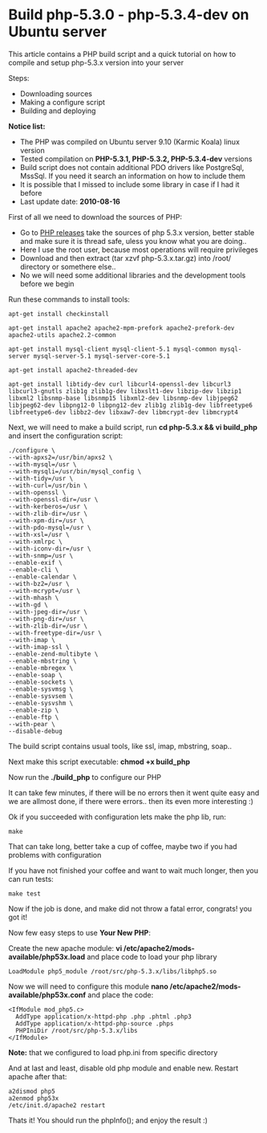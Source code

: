 # Build php-5.3.0 - php-5.3.4-dev on Ubuntu server

This article contains a PHP build script and a quick tutorial on how
to compile and setup php-5.3.x version into your server

Steps:

- Downloading sources
- Making a configure script
- Building and deploying

[blog_reference]: http://gediminasm.org/article/build-php-5-3-0-php-5-3-4-dev-on-ubuntu-server "How to compile php 5.3.x on Ubuntu linux"

**Notice list:**

- The PHP was compiled on Ubuntu server 9.10 (Karmic Koala) linux version
- Tested compilation on **PHP-5.3.1, PHP-5.3.2, PHP-5.3.4-dev** versions
- Build script does not contain additional PDO drivers like PostgreSql, MssSql. If you need it search an information on how to include them
- It is possible that I missed to include some library in case if I had it before
- Last update date: **2010-08-16**

First of all we need to download the sources of PHP:

- Go to [PHP releases][1] take the sources of php 5.3.x version, better stable and make sure it is thread safe, uless you know what you are doing..
- Here I use the root user, because most operations will require privileges
- Download and then extract (tar xzvf php-5.3.x.tar.gz) into /root/ directory or somethere else..
- No we will need some additional libraries and the development tools before we begin

Run these commands to install tools:

    apt-get install checkinstall
    
    apt-get install apache2 apache2-mpm-prefork apache2-prefork-dev apache2-utils apache2.2-common
    
    apt-get install mysql-client mysql-client-5.1 mysql-common mysql-server mysql-server-5.1 mysql-server-core-5.1
    
    apt-get install apache2-threaded-dev
    
    apt-get install libtidy-dev curl libcurl4-openssl-dev libcurl3 libcurl3-gnutls zlib1g zlib1g-dev libxslt1-dev libzip-dev libzip1 libxml2 libsnmp-base libsnmp15 libxml2-dev libsnmp-dev libjpeg62 libjpeg62-dev libpng12-0 libpng12-dev zlib1g zlib1g-dev libfreetype6 libfreetype6-dev libbz2-dev libxaw7-dev libmcrypt-dev libmcrypt4

Next, we will need to make a build script, run **cd php-5.3.x && vi build_php** and insert the configuration script:

    ./configure \
    --with-apxs2=/usr/bin/apxs2 \
    --with-mysql=/usr \
    --with-mysqli=/usr/bin/mysql_config \
    --with-tidy=/usr \
    --with-curl=/usr/bin \
    --with-openssl \
    --with-openssl-dir=/usr \
    --with-kerberos=/usr \
    --with-zlib-dir=/usr \
    --with-xpm-dir=/usr \
    --with-pdo-mysql=/usr \
    --with-xsl=/usr \
    --with-xmlrpc \
    --with-iconv-dir=/usr \
    --with-snmp=/usr \
    --enable-exif \
    --enable-cli \
    --enable-calendar \
    --with-bz2=/usr \
    --with-mcrypt=/usr \
    --with-mhash \
    --with-gd \
    --with-jpeg-dir=/usr \
    --with-png-dir=/usr \
    --with-zlib-dir=/usr \
    --with-freetype-dir=/usr \
    --with-imap \
    --with-imap-ssl \
    --enable-zend-multibyte \
    --enable-mbstring \
    --enable-mbregex \
    --enable-soap \
    --enable-sockets \
    --enable-sysvmsg \
    --enable-sysvsem \
    --enable-sysvshm \
    --enable-zip \
    --enable-ftp \
    --with-pear \
    --disable-debug

The build script contains usual tools, like ssl, imap, mbstring, soap..

Next make this script executable: **chmod +x build_php**

Now run the **./build_php** to configure our PHP

It can take few minutes, if there will be no errors then it went quite easy and we are allmost done, if there were errors.. then its even more interesting :)

Ok if you succeeded with configuration lets make the php lib, run:

    make

That can take long, better take a cup of coffee, maybe two if you had problems with configuration

If you have not finished your coffee and want to wait much longer, then you can run tests:

    make test

Now if the job is done, and make did not throw a fatal error, congrats! you got it!

Now few easy steps to use **Your New PHP**:

Create the new apache module: **vi /etc/apache2/mods-available/php53x.load** and place code to load your php library

    LoadModule php5_module /root/src/php-5.3.x/libs/libphp5.so

Now we will need to configure this module **nano /etc/apache2/mods-available/php53x.conf** and place the code:

    <IfModule mod_php5.c>
      AddType application/x-httpd-php .php .phtml .php3
      AddType application/x-httpd-php-source .phps
      PHPIniDir /root/src/php-5.3.x/libs
    </IfModule>

**Note:** that we configured to load php.ini from specific directory

And at last and least, disable old php module and enable new. Restart apache after that:

    a2dismod php5
    a2enmod php53x
    /etc/init.d/apache2 restart

Thats it! You should run the phpInfo(); and enjoy the result :)

 [1]: http://php.net/releases/index.php
